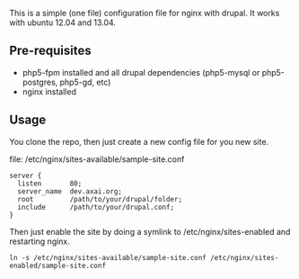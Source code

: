 This is a simple (one file) configuration file for nginx with drupal.
It works with ubuntu 12.04 and 13.04.

## Pre-requisites

* php5-fpm installed and all drupal dependencies (php5-mysql or php5-postgres, php5-gd, etc)
* nginx installed

## Usage

You clone the repo, then just create a new config file for you new site.

file: /etc/nginx/sites-available/sample-site.conf

    server {
      listen       80;
      server_name  dev.axai.org;
      root         /path/to/your/drupal/folder;
      include      /path/to/your/drupal.conf;
    }

Then just enable the site by doing a symlink to /etc/nginx/sites-enabled and
restarting nginx.

    ln -s /etc/nginx/sites-available/sample-site.conf /etc/nginx/sites-enabled/sample-site.conf

